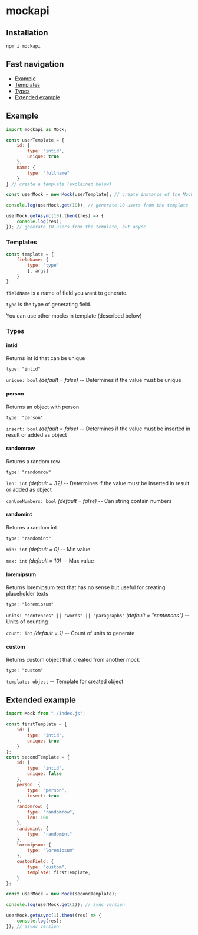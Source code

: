 # mockapi
## Installation

```
npm i mockapi
```
## Fast navigation
- [Example](#example)
- [Templates](#templates)
- [Types](#types)
- [Extended example](#extended-example)


## Example
```js
import mockapi as Mock;

const userTemplate = {
    id: {
        type: "intid",
        unique: true
    },
    name: {
        type: "fullname"
    }
} // create a template (explained below)

const userMock = new Mock(userTemplate); // create instance of the Mock from the template

console.log(userMock.get(10)); // generate 10 users from the template

userMock.getAsync(10).then((res) => {
	console.log(res);
}); // generate 10 users from the template, but async
```

### Templates 

```js
const template = {
    fieldName: {
        type: "type"
        [, args]
    }
}
```
`fieldName` is a name of field you want to generate.

`type` is the type of generating field.

You can use other mocks in template (described below)


### Types
#### intid
Returns int id that can be unique

`type: "intid"` 

`unique: bool` _(default = false)_ -- Determines if the value must be unique
#### person
Returns an object with person

`type: "person"` 

`insert: bool` _(default = false)_ -- Determines if the value must be inserted in result or added as object  
#### randomrow
Returns a random row

`type: "randomrow"` 

`len: int` _(default = 32)_ -- Determines if the value must be inserted in result or added as object  

`canUseNumbers: bool` _(default = false)_ -- Can string contain numbers  
#### randomint
Returns a random int

`type: "randomint"` 

`min: int` _(default = 0)_ -- Min value

`max: int` _(default = 10)_ -- Max value
#### loremipsum
Returns loremipsum text that has no sense but useful for creating placeholder texts

`type: "loremipsum"` 

`units: "sentences" || "words" || "paragraphs"` _(default = "sentences")_ -- Units of counting

`count: int` _(default = 1)_ -- Count of units to generate
#### custom
Returns custom object that created from another mock

`type: "custom"`

`template: object` -- Template for created object 


## Extended example 
```js
import Mock from "./index.js";

const firstTemplate = {
	id: {
		type: "intid",
		unique: true
	}
};
const secondTemplate = {
	id: {
		type: "intid",
		unique: false
	},
	person: {
		type: "person",
		insert: true
	},
	randomrow: {
		type: "randomrow",
		len: 100
	},
	randomint: {
		type: "randomint"
	},
	loremipsum: {
		type: "loremipsum"
	},
	customField: {
		type: "custom",
		template: firstTemplate,
	}
};

const userMock = new Mock(secondTemplate);

console.log(userMock.get(1)); // sync version

userMock.getAsync(1).then((res) => {
	console.log(res);
}); // async version
```
